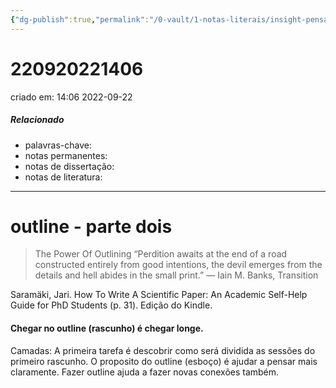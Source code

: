 ```yaml
---
{"dg-publish":true,"permalink":"/0-vault/1-notas-literais/insight-pensamento-e-meditacao/220920221406/","dgHomeLink":true,"dgShowLocalGraph":true,"dgShowFileTree":true,"dgEnableSearch":true}
---
```


# 220920221406
criado em: 14:06 2022-09-22

##### Relacionado
- palavras-chave: 
- notas permanentes: 
- notas de dissertação:
- notas de literatura: 

---
# outline - parte dois

>The Power Of Outlining 
>“Perdition awaits at the end of a road constructed entirely from good intentions, the devil emerges from the details and hell abides in the small print.” ― Iain M. Banks, Transition

Saramäki, Jari. How To Write A Scientific Paper: An Academic Self-Help Guide for PhD Students (p. 31). Edição do Kindle. 

#### Chegar no outline (rascunho) é chegar longe. 
Camadas: A primeira tarefa é descobrir como será dividida as sessões do primeiro rascunho. O proposito do outline (esboço) é ajudar a pensar mais claramente. Fazer outline ajuda a fazer novas conexões também.
